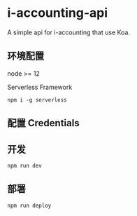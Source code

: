 # i-accounting-api
A simple api for i-accounting that use Koa.

## 环境配置
node >= 12

Serverless Framework

```npm i -g serverless```

## 配置 Credentials


## 开发
```npm run dev```

## 部署
```npm run deploy```

